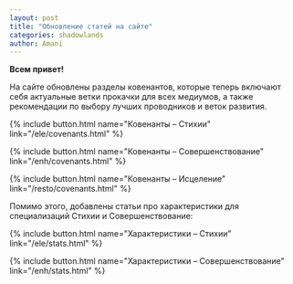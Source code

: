 ```yaml
---    
layout: post    
title: "Обновление статей на сайте"    
categories: shadowlands  
author: Amani
---    
```


**Всем привет!**

На сайте обновлены разделы ковенантов, которые теперь включают себя актуальные ветки прокачки для всех медиумов, а также рекомендации по выбору лучших проводников и веток развития.

{% include button.html name="Ковенанты – Стихии" link="/ele/covenants.html" %}  

<p></p>

{% include button.html name="Ковенанты – Совершенствование" link="/enh/covenants.html" %}  

<p></p>

{% include button.html name="Ковенанты – Исцеление" link="/resto/covenants.html" %}  

<p></p>

Помимо этого, добавлены статьи про характеристики для специализаций Стихии и Совершенствование:

{% include button.html name="Характеристики – Стихии" link="/ele/stats.html" %}  

<p></p>

{% include button.html name="Характеристики – Совершенствование" link="/enh/stats.html" %}  

<p></p>

